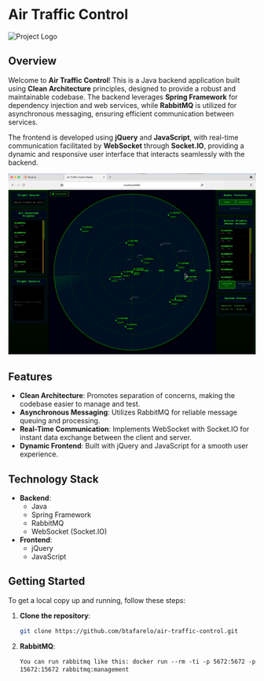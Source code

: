 # Air Traffic Control

![Project Logo](logo.png) <!-- Replace with the path to your image -->

## Overview

Welcome to **Air Traffic Control**! This is a Java backend application built using **Clean Architecture** principles, designed to provide a robust and maintainable codebase. The backend leverages **Spring Framework** for dependency injection and web services, while **RabbitMQ** is utilized for asynchronous messaging, ensuring efficient communication between services.

The frontend is developed using **jQuery** and **JavaScript**, with real-time communication facilitated by **WebSocket** through **Socket.IO**, providing a dynamic and responsive user interface that interacts seamlessly with the backend.

![frontend](frontend.png) <!-- Replace with the path to your image -->

## Features

- **Clean Architecture**: Promotes separation of concerns, making the codebase easier to manage and test.
- **Asynchronous Messaging**: Utilizes RabbitMQ for reliable message queuing and processing.
- **Real-Time Communication**: Implements WebSocket with Socket.IO for instant data exchange between the client and server.
- **Dynamic Frontend**: Built with jQuery and JavaScript for a smooth user experience.

## Technology Stack

- **Backend**:
    - Java
    - Spring Framework
    - RabbitMQ
    - WebSocket (Socket.IO)
- **Frontend**:
    - jQuery
    - JavaScript

## Getting Started

To get a local copy up and running, follow these steps:

1. **Clone the repository**:
   ```bash
   git clone https://github.com/btafarelo/air-traffic-control.git

2. **RabbitMQ**:
   ```Docker
   You can run rabbitmq like this: docker run --rm -ti -p 5672:5672 -p 15672:15672 rabbitmq:management